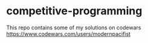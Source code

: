 # competitive-programming
This repo contains some of my solutions on codewars  
https://www.codewars.com/users/modernpacifist
